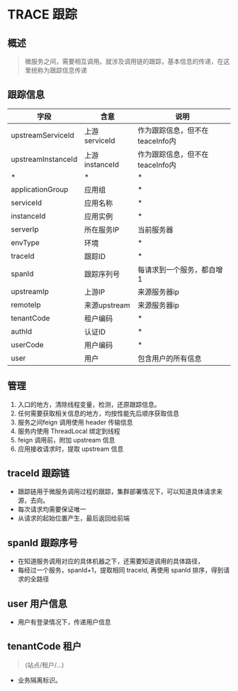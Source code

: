 # TRACE 跟踪

## 概述
> 微服务之间，需要相互调用。就涉及调用链的跟踪，基本信息的传递，在这里统称为跟踪信息传递

## 跟踪信息


| 字段                 | 含意            | 说明                    |
|--------------------|---------------|-----------------------|
| upstreamServiceId  | 上游 serviceId  | 作为跟踪信息，但不在 teaceInfo内 |
| upstreamInstanceId | 上游 instanceId | 作为跟踪信息，但不在 teaceInfo内 |
| *                  | *             | *                     |
| applicationGroup   | 应用组           | *                     |
| serviceId          | 应用名称          | *                     |
| instanceId         | 应用实例          | *                     |
| serverIp           | 所在服务IP        | 当前服务器                 |
| envType            | 环境            | *                     |
| traceId            | 跟踪ID          | *                     |
| spanId             | 跟踪序列号         | 每请求到一个服务，都自增1         |
| upstreamIp         | 上游IP          | 来源服务器ip               |
| remoteIp           | 来源upstream    | 来源服务器ip               |
| tenantCode         | 租户编码          | *                     |
| authId             | 认证ID          | *                     |
| userCode           | 用户编码          | *                     |
| user               | 用户            | 包含用户的所有信息             |


## 管理
1. 入口的地方，清除线程变量，检测，还原跟踪信息。
2. 任何需要获取相关信息的地方，均按性能先后顺序获取信息
3. 服务之间feign 调用使用 header 传输信息
4. 服务内使用 ThreadLocal 绑定到线程
5. feign 调用前，附加 upstream 信息
6. 应用接收请求时，提取 upstream 信息

## traceId 跟踪链
- 跟踪链用于微服务调用过程的跟踪，集群部署情况下，可以知道具体请求来源，去向。
- 每次请求均需要保证唯一
- 从请求的起始位置产生，最后返回给前端

## spanId 跟踪序号
- 在知道服务调用对应的具体机器之下，还需要知道调用的具体路径，
- 每经过一个服务，spanId+1，提取相同 traceId, 再使用 spanId 排序，得到请求的全路径

## user 用户信息
- 用户有登录情况下，传递用户信息

## tenantCode 租户

> (站点/租户/...)

- 业务隔离标识。